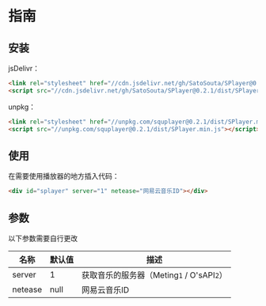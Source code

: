 # 指南

## 安装

jsDelivr：

```html
<link rel="stylesheet" href="//cdn.jsdelivr.net/gh/SatoSouta/SPlayer@0.2.1/dist/SPlayer.min.css" />
<script src="//cdn.jsdelivr.net/gh/SatoSouta/SPlayer@0.2.1/dist/SPlayer.min.js"></script>
```

unpkg：
```html
<link rel="stylesheet" href="//unpkg.com/squplayer@0.2.1/dist/SPlayer.min.css" />
<script src="//unpkg.com/squplayer@0.2.1/dist/SPlayer.min.js"></script>
```

## 使用

在需要使用播放器的地方插入代码：

```html
<div id="splayer" server="1" netease="网易云音乐ID"></div>
```

## 参数

以下参数需要自行更改

名称 | 默认值 | 描述
----|-------|----
server|1|获取音乐的服务器（Meting`1` / O'sAPI`2`）
netease|null|网易云音乐ID